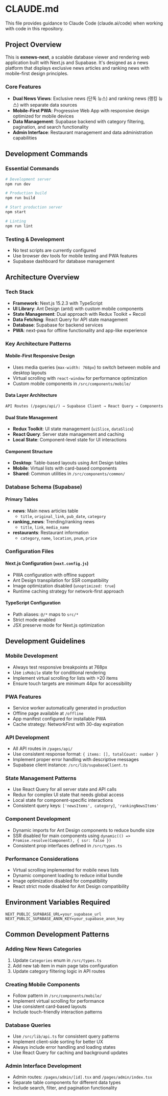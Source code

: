 # CLAUDE.md

This file provides guidance to Claude Code (claude.ai/code) when working with code in this repository.

## Project Overview

This is **exnews-next**, a scalable database viewer and rendering web application built with Next.js and Supabase. It's designed as a news platform that displays exclusive news articles and ranking news with mobile-first design principles.

### Core Features
- **Dual News Views**: Exclusive news (단독 뉴스) and ranking news (랭킹 뉴스) with separate data sources
- **Mobile-First PWA**: Progressive Web App with responsive design optimized for mobile devices
- **Data Management**: Supabase backend with category filtering, pagination, and search functionality
- **Admin Interface**: Restaurant management and data administration capabilities

## Development Commands

### Essential Commands
```bash
# Development server
npm run dev

# Production build
npm run build

# Start production server
npm start

# Linting
npm run lint
```

### Testing & Development
- No test scripts are currently configured
- Use browser dev tools for mobile testing and PWA features
- Supabase dashboard for database management

## Architecture Overview

### Tech Stack
- **Framework**: Next.js 15.2.3 with TypeScript
- **UI Library**: Ant Design (antd) with custom mobile components
- **State Management**: Dual approach with Redux Toolkit + Recoil
- **Data Fetching**: React Query for API state management
- **Database**: Supabase for backend services
- **PWA**: next-pwa for offline functionality and app-like experience

### Key Architecture Patterns

#### Mobile-First Responsive Design
- Uses media queries (`max-width: 768px`) to switch between mobile and desktop layouts
- Virtual scrolling with `react-window` for performance optimization
- Custom mobile components in `/src/components/mobile/`

#### Data Layer Architecture
```
API Routes (/pages/api/) → Supabase Client → React Query → Components
```

#### Dual State Management
- **Redux Toolkit**: UI state management (`uiSlice`, `dataSlice`)
- **React Query**: Server state management and caching
- **Local State**: Component-level state for UI interactions

#### Component Structure
- **Desktop**: Table-based layouts using Ant Design tables
- **Mobile**: Virtual lists with card-based components
- **Shared**: Common utilities in `/src/components/common/`

### Database Schema (Supabase)

#### Primary Tables
- **news**: Main news articles table
  - `title`, `original_link`, `pub_date`, `category`
- **ranking_news**: Trending/ranking news
  - `title`, `link`, `media_name`
- **restaurants**: Restaurant information
  - `category`, `name`, `location`, `pnum`, `price`

### Configuration Files

#### Next.js Configuration (`next.config.js`)
- PWA configuration with offline support
- Ant Design transpilation for SSR compatibility
- Image optimization disabled (`unoptimized: true`)
- Runtime caching strategy for network-first approach

#### TypeScript Configuration
- Path aliases: `@/*` maps to `src/*`
- Strict mode enabled
- JSX preserve mode for Next.js optimization

## Development Guidelines

### Mobile Development
- Always test responsive breakpoints at 768px
- Use `isMobile` state for conditional rendering
- Implement virtual scrolling for lists with >20 items
- Ensure touch targets are minimum 44px for accessibility

### PWA Features
- Service worker automatically generated in production
- Offline page available at `/offline`
- App manifest configured for installable PWA
- Cache strategy: NetworkFirst with 30-day expiration

### API Development
- All API routes in `/pages/api/`
- Use consistent response format: `{ items: [], totalCount: number }`
- Implement proper error handling with descriptive messages
- Supabase client instance: `/src/lib/supabaseClient.ts`

### State Management Patterns
- Use React Query for all server state and API calls
- Redux for complex UI state that needs global access
- Local state for component-specific interactions
- Consistent query keys: `['newsItems', category]`, `'rankingNewsItems'`

### Component Development
- Dynamic imports for Ant Design components to reduce bundle size
- SSR disabled for main components using `dynamic(() => Promise.resolve(Component), { ssr: false })`
- Consistent prop interfaces defined in `/src/types.ts`

### Performance Considerations
- Virtual scrolling implemented for mobile news lists
- Dynamic component loading to reduce initial bundle
- Image optimization disabled for compatibility
- React strict mode disabled for Ant Design compatibility

## Environment Variables Required

```env
NEXT_PUBLIC_SUPABASE_URL=your_supabase_url
NEXT_PUBLIC_SUPABASE_ANON_KEY=your_supabase_anon_key
```

## Common Development Patterns

### Adding New News Categories
1. Update `Categories` enum in `/src/types.ts`
2. Add new tab item in main page tabs configuration
3. Update category filtering logic in API routes

### Creating Mobile Components
- Follow pattern in `/src/components/mobile/`
- Implement virtual scrolling for performance
- Use consistent card-based layouts
- Include touch-friendly interaction patterns

### Database Queries
- Use `/src/lib/api.ts` for consistent query patterns
- Implement client-side sorting for better UX
- Always include error handling and loading states
- Use React Query for caching and background updates

### Admin Interface Development
- Admin routes: `/pages/admin/[id].tsx` and `/pages/admin/index.tsx`
- Separate table components for different data types
- Include search, filter, and pagination functionality